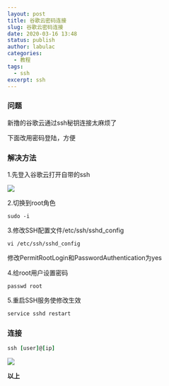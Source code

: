 ```yaml
---
layout: post
title: 谷歌云密码连接
slug: 谷歌云密码连接
date: 2020-03-16 13:48
status: publish
author: labulac
categories: 
  - 教程
tags: 
  - ssh
excerpt: ssh
---
```


### 问题

新撸的谷歌云通过ssh秘钥连接太麻烦了

下面改用密码登陆，方便

### 解决方法

1.先登入谷歌云打开自带的ssh

![](https://cdn.jsdelivr.net/gh/labulac/pic@master/uPic/Fld588.png)

2.切换到root角色

```
sudo -i 
```

3.修改SSH配置文件/etc/ssh/sshd_config

```
vi /etc/ssh/sshd_config
```

修改PermitRootLogin和PasswordAuthentication为yes

4.给root用户设置密码

```
passwd root
```

5.重启SSH服务使修改生效

```ruby
service sshd restart
```

### 连接

```ruby
ssh [user]@[ip]
```

![](https://cdn.jsdelivr.net/gh/labulac/pic@master/uPic/image-20200316131325472.png)

**以上**

